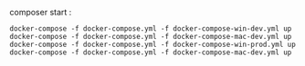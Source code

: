 composer start :

	docker-compose -f docker-compose.yml -f docker-compose-win-dev.yml up
	docker-compose -f docker-compose.yml -f docker-compose-mac-dev.yml up
	docker-compose -f docker-compose.yml -f docker-compose-win-prod.yml up
	docker-compose -f docker-compose.yml -f docker-compose-mac-dev.yml up